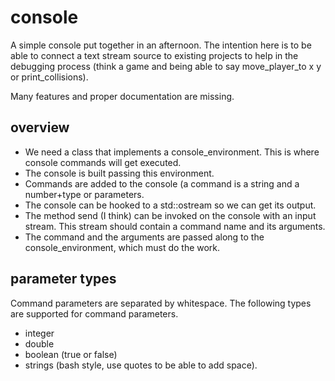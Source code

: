 # console

A simple console put together in an afternoon. The intention here is to be
able to connect a text stream source to existing projects to help in the
debugging process (think a game and being able to say move_player_to x y or
print_collisions).

Many features and proper documentation are missing.

## overview

- We need a class that implements a console_environment. This is where console
commands will get executed.
- The console is built passing this environment.
- Commands are added to the console (a command is a string and a number+type
    or parameters.
- The console can be hooked to a std::ostream so we can get its output.
- The method send (I think) can be invoked on the console with an input
    stream. This stream should contain a command name and its arguments.
- The command and the arguments are passed along to the console_environment,
    which must do the work.

## parameter types

Command parameters are separated by whitespace.
The following types are supported for command parameters.

- integer
- double
- boolean (true or false)
- strings (bash style, use quotes to be able to add space).
